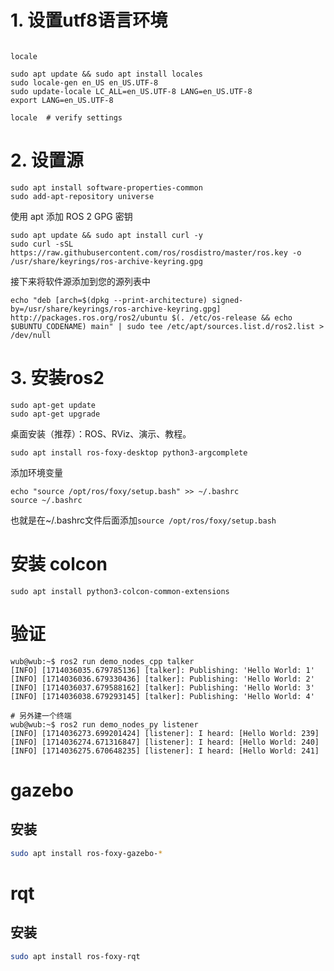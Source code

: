 
# 1. 设置utf8语言环境

```shell

```

```shell
locale  

sudo apt update && sudo apt install locales
sudo locale-gen en_US en_US.UTF-8
sudo update-locale LC_ALL=en_US.UTF-8 LANG=en_US.UTF-8
export LANG=en_US.UTF-8

locale  # verify settings
```


# 2. 设置源

```shell
sudo apt install software-properties-common
sudo add-apt-repository universe
```

使用 apt 添加 ROS 2 GPG 密钥

```shell
sudo apt update && sudo apt install curl -y
sudo curl -sSL https://raw.githubusercontent.com/ros/rosdistro/master/ros.key -o /usr/share/keyrings/ros-archive-keyring.gpg
```

接下来将软件源添加到您的源列表中

```shell
echo "deb [arch=$(dpkg --print-architecture) signed-by=/usr/share/keyrings/ros-archive-keyring.gpg] http://packages.ros.org/ros2/ubuntu $(. /etc/os-release && echo $UBUNTU_CODENAME) main" | sudo tee /etc/apt/sources.list.d/ros2.list > /dev/null
```

# 3. 安装ros2

```shell
sudo apt-get update
sudo apt-get upgrade
```

桌面安装（推荐）：ROS、RViz、演示、教程。

```shell
sudo apt install ros-foxy-desktop python3-argcomplete
```

添加环境变量

```shell
echo "source /opt/ros/foxy/setup.bash" >> ~/.bashrc
source ~/.bashrc
```
也就是在~/.bashrc文件后面添加`source /opt/ros/foxy/setup.bash`

# 安装 colcon

```shell
sudo apt install python3-colcon-common-extensions
```

# 验证

```shell
wub@wub:~$ ros2 run demo_nodes_cpp talker
[INFO] [1714036035.679785136] [talker]: Publishing: 'Hello World: 1'
[INFO] [1714036036.679330436] [talker]: Publishing: 'Hello World: 2'
[INFO] [1714036037.679588162] [talker]: Publishing: 'Hello World: 3'
[INFO] [1714036038.679293145] [talker]: Publishing: 'Hello World: 4'

# 另外建一个终端
wub@wub:~$ ros2 run demo_nodes_py listener
[INFO] [1714036273.699201424] [listener]: I heard: [Hello World: 239]
[INFO] [1714036274.671316847] [listener]: I heard: [Hello World: 240]
[INFO] [1714036275.670648235] [listener]: I heard: [Hello World: 241]

```


# gazebo

## 安装


```bash
sudo apt install ros-foxy-gazebo-*
```


# rqt

## 安装

```bash
sudo apt install ros-foxy-rqt
```

